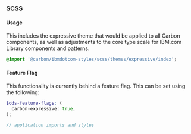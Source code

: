 ### SCSS

#### Usage

This includes the expressive theme that would be applied to all Carbon
components, as well as adjustments to the core type scale for IBM.com Library
components and patterns.

```css
@import '@carbon/ibmdotcom-styles/scss/themes/expressive/index';
```

#### Feature Flag

This functionality is currently behind a feature flag. This can be set using the
following:

```scss
$dds-feature-flags: (
  carbon-expressive: true,
);

// application imports and styles
```
